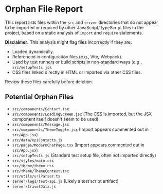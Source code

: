 # Orphan File Report

This report lists files within the `src` and `server` directories that do not appear to be imported or required by other JavaScript/TypeScript files in the project, based on a static analysis of `import` and `require` statements.

**Disclaimer:** This analysis might flag files incorrectly if they are:
*   Loaded dynamically.
*   Referenced in configuration files (e.g., Vite, Webpack).
*   Used by test runners or build scripts in non-standard ways (e.g., `src/setupTests.js`).
*   CSS files linked directly in HTML or imported via other CSS files.

Review these files carefully before deletion.

## Potential Orphan Files

*   `src/components/Contact.tsx`
*   `src/components/LoadingScreen.jsx` (The CSS is imported, but the JSX component itself doesn't seem to be used)
*   `src/components/Message.jsx`
*   `src/components/ThemeToggle.jsx` (Import appears commented out in `src/App.jsx`)
*   `src/data/opiContacts.js`
*   `src/pages/ModernChatPage.tsx` (Import appears commented out in `src/App.jsx`)
*   `src/setupTests.js` (Standard test setup file, often not imported directly)
*   `src/styles/main.css`
*   `src/theme/theme.css`
*   `src/theme/ThemeContext.tsx`
*   `src/utils/urlParser.ts`
*   `server/logs/test-api.js` (Likely a test script artifact)
*   `server/travelData.js`
